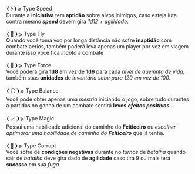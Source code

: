 ❨🌀❩⩾ Type Speed<br>
Durante a **iniciativa** tem **aptidão** sobre alvos inimigos, caso esteja luta contra mesmo ***speed*** devem gira *1d12 + agilidade*.
<br><br>
❨🪽❩⩾ Type Fly<br>
Quando você toma voo por longa distância não sofre **inaptidão** com combate aerios, também poderá leva apenas um player por vez em viagem durante isso você fica *inapto* a combate
<br><br>
❨💪❩⩾ Type Force<br>
Você poderá gira **1d8** em vez de **1d6** para cada *nível de auemnto de vida*, também suas **unidades** de *inventário sobe para 120 em vez de 100*.
<br><br>
❨⚪❩⩾ Type Balance<br>
Você pode obter apenas uma *mestria* iniciando o jogo, sobre tudo durantes a partidas no ganho de um combate sentirá **leves** ***efeitos positivos***.
<br><br>
❨🪄❩⩾ Type Magic<br>
Possui uma habilidade adicional do caminho do **Feiticeiro** ou *escolher aprimorar uma habilidade de caminho do **Feiticeiro*** que já tenha.
<br><br>
❨🦠❩⩾ Type Corrupt<br>
Você sofre de **condições negativas** durante no *turnos* de *batalha* quando sair de *batalha* deve gira dado de **agilidade** caso tira 9 ou mais terá ***sucesso*** em sua *fuga*.
